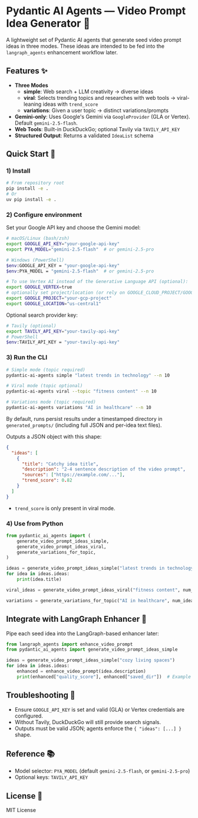 # Pydantic AI Agents — Video Prompt Idea Generator 🎥

A lightweight set of Pydantic AI agents that generate seed video prompt ideas in three modes. These ideas are intended to be fed into the `langraph_agents` enhancement workflow later.

## Features ✨

- **Three Modes**
  - **simple**: Web search + LLM creativity → diverse ideas
  - **viral**: Selects trending topics and researches with web tools → viral-leaning ideas with `trend_score`
  - **variations**: Given a user topic → distinct variations/prompts
- **Gemini-only**: Uses Google's Gemini via `GoogleProvider` (GLA or Vertex). Default `gemini-2.5-flash`.
- **Web Tools**: Built-in DuckDuckGo; optional Tavily via `TAVILY_API_KEY`
- **Structured Output**: Returns a validated `IdeaList` schema

## Quick Start 🚀

### 1) Install

```bash
# From repository root
pip install -e .
# Or
uv pip install -e .
```

### 2) Configure environment

Set your Google API key and choose the Gemini model:

```bash
# macOS/Linux (bash/zsh)
export GOOGLE_API_KEY="your-google-api-key"
export PYA_MODEL="gemini-2.5-flash"  # or gemini-2.5-pro

# Windows (PowerShell)
$env:GOOGLE_API_KEY = "your-google-api-key"
$env:PYA_MODEL = "gemini-2.5-flash"  # or gemini-2.5-pro

# To use Vertex AI instead of the Generative Language API (optional):
export GOOGLE_VERTEX=true
# optionally set project/location (or rely on GOOGLE_CLOUD_PROJECT/GOOGLE_CLOUD_LOCATION)
export GOOGLE_PROJECT="your-gcp-project"
export GOOGLE_LOCATION="us-central1"
```

Optional search provider key:

```bash
# Tavily (optional)
export TAVILY_API_KEY="your-tavily-api-key"
# PowerShell
$env:TAVILY_API_KEY = "your-tavily-api-key"
```

### 3) Run the CLI

```bash
# Simple mode (topic required)
pydantic-ai-agents simple "latest trends in technology" --n 10

# Viral mode (topic optional)
pydantic-ai-agents viral --topic "fitness content" --n 10

# Variations mode (topic required)
pydantic-ai-agents variations "AI in healthcare" --n 10
```

By default, runs persist results under a timestamped directory in `generated_prompts/`
(including full JSON and per-idea text files).

Outputs a JSON object with this shape:

```json
{
  "ideas": [
    {
      "title": "Catchy idea title",
      "description": "2-4 sentence description of the video prompt",
      "sources": ["https://example.com/..."],
      "trend_score": 0.82
    }
  ]
}
```

- `trend_score` is only present in viral mode.

### 4) Use from Python

```python
from pydantic_ai_agents import (
    generate_video_prompt_ideas_simple,
    generate_video_prompt_ideas_viral,
    generate_variations_for_topic,
)

ideas = generate_video_prompt_ideas_simple("latest trends in technology", num_ideas=10)
for idea in ideas.ideas:
    print(idea.title)

viral_ideas = generate_video_prompt_ideas_viral("fitness content", num_ideas=10)

variations = generate_variations_for_topic("AI in healthcare", num_ideas=10)
```

## Integrate with LangGraph Enhancer 🔗

Pipe each seed idea into the LangGraph-based enhancer later:

```python
from langraph_agents import enhance_video_prompt
from pydantic_ai_agents import generate_video_prompt_ideas_simple

ideas = generate_video_prompt_ideas_simple("cozy living spaces")
for idea in ideas.ideas:
    enhanced = enhance_video_prompt(idea.description)
    print(enhanced["quality_score"], enhanced["saved_dir"])  # Example fields
```

## Troubleshooting 🔧

- Ensure `GOOGLE_API_KEY` is set and valid (GLA) or Vertex credentials are configured.
- Without Tavily, DuckDuckGo will still provide search signals.
- Outputs must be valid JSON; agents enforce the `{ "ideas": [...] }` shape.

## Reference 📚

- Model selector: `PYA_MODEL` (default `gemini-2.5-flash`, or `gemini-2.5-pro`)
- Optional keys: `TAVILY_API_KEY`

## License 📄

MIT License
